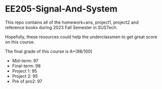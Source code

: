 # EE205-Signal-And-System
This repo contains all of the homework+ans, project1, project2 and reference books during 2023 Fall Semester in SUSTech.

Hopefully, these resources could help the underclassmen to get great score on this course.

The final grade of this course is A+(98/100)
- Mid-term: 97
- Final-term: 98
- Project 1: 95
- Project 2: 95
- Pre of pro2: 97
